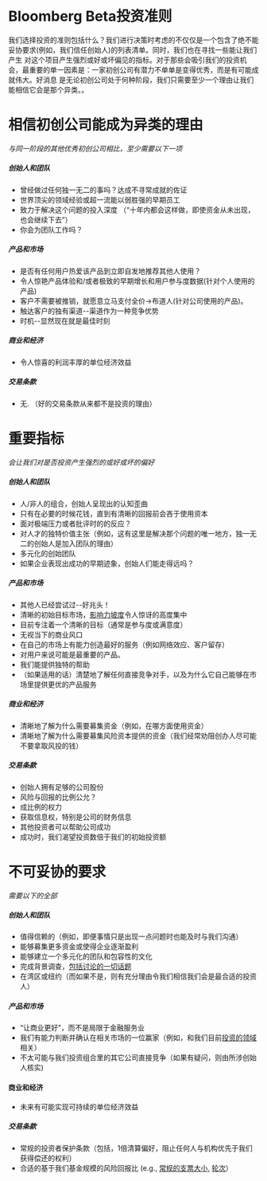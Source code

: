 Bloomberg Beta投资准则
========

我们选择投资的准则包括什么？我们进行决策时考虑的不仅仅是一个包含了绝不能妥协要求(例如，我们信任创始人)的列表清单。同时，我们也在寻找一些能让我们产生
对这个项目产生强烈或好或坏偏见的指标。对于那些会吸引我们的投资机会，最重要的单一因素是：一家初创公司有潜力不单单是变得优秀，而是有可能成就伟大。好消息
是无论初创公司处于何种阶段，我们只需要至少一个理由让我们能相信它会是那个异类。。

# 相信初创公司能成为异类的理由

*与同一阶段的其他优秀初创公司相比，至少需要以下一项*

##### 创始人和团队
+ 曾经做过任何独一无二的事吗？达成不寻常成就的佐证
+ 世界顶尖的领域经验或超一流能以弱胜强的早期员工
+ 致力于解决这个问题的投入深度 （“十年内都会这样做，即使资金从未出现，也会继续下去”）
+ 你会为团队工作吗？

##### 产品和市场
+ 是否有任何用户热爱该产品到立即自发地推荐其他人使用？
+ 令人惊艳产品体验和/或者极致的早期增长和用户参与度数据(针对个人使用的产品)
+ 客户不需要被推销，就愿意立马支付全价->布道人(针对公司使用的产品)。
+ 触达客户的独有渠道--渠道作为一种竞争优势
+ 时机--显然现在就是最佳时刻

##### 商业和经济
+ 令人惊喜的利润丰厚的单位经济效益

##### 交易条款
+ 无. （好的交易条款从来都不是投资的理由）

# 重要指标
*会让我们对是否投资产生强烈的或好或坏的偏好*
##### 创始人和团队
+ 人/非人的组合，创始人呈现出的认知歪曲
+ 只有在必要的时候花钱，直到有清晰的回报前会吝于使用资本
+ 面对极端压力或者批评时的的反应？
+ 对人才的独特价值主张（例如，这有这里是解决那个问题的唯一地方，独一无二的创始人是加入团队的理由）
+ 多元化的创始团队
+ 如果企业表现出成功的早期迹象，创始人们能走得远吗？

##### 产品和市场
+ 其他人已经尝试过--好兆头！
+ 清晰的初始目标市场，[影响力坡度](https://also.roybahat.com/picking-your-first-customers-the-gradient-of-influence-47858b90adfd?gi=69834aa51ef2)令人惊讶的高度集中
+ 目前专注着一个清晰的目标（通常是参与度或满意度）
+ 无视当下的商业风口
+ 在自己的市场上有能力创造最好的服务（例如网络效应、客户留存）
+ 对用户来说可能是最重要的产品。
+ 我们能提供独特的帮助
+ （如果适用的话）清楚地了解任何直接竞争对手，以及为什么它自己能够在市场里提供更优的产品服务

##### 商业和经济
+ 清晰地了解为什么需要募集资金（例如，在哪方面使用资金）
+ 清晰地了解为什么需要募集风险资本提供的资金（我们经常劝阻创办人尽可能不要拿取风投的钱）

##### 交易条款
+ 创始人拥有足够的公司股份
+ 风险与回报的比例公允？
+ 成比例的权力
+ 获取信息权，特别是公司的财务信息
+ 其他投资者可以帮助公司成功
+ 成功时，我们渴望投资数倍于我们的初始投资额

# 不可妥协的要求
*需要以下的全部*
##### 创始人和团队
+ 值得信赖的（例如，即便事情只是出现一点问题时也能及时与我们沟通）
+ 能够募集更多资金或使得企业逐渐盈利
+ 能够建立一个多元化的团队和包容性的文化
+ 完成背景调查，[包括讨论的一切话题](https://www.highly.co/hl/1KNLOr4UCpBuGR)
+ 在湾区或纽约（而如果不是，则有充分理由令我们相信我们会是最合适的投资人）

##### 产品和市场
+ “让商业更好”，而不是局限于金融服务业
+ 我们有能力判断并确认在相关市场的一位赢家（例如，和我们目前[投资的领域](http://tiny.cc/betathemes)相关）
+ 不太可能与我们投资组合里的其它公司直接竞争（如果有疑问，则由所涉创始人核实)

#### 商业和经济
+ 未来有可能实现可持续的单位经济效益

##### 交易条款
+ 常规的投资者保护条款（包括，1倍清算偏好，阻止任何人与机构优先于我们获得偿还的权利）
+ 合适的基于我们基金规模的风险回报比 (e.g., [常规的支票大小](https://github.com/Bloomberg-Beta/Manual/blob/master/1%20-%20Manual.md#the-numbers), [轮次](https://github.com/Bloomberg-Beta/Manual/blob/master/1%20-%20Manual.md#seed)）
